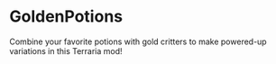 # GoldenPotions
 Combine your favorite potions with gold critters to make powered-up variations in this Terraria mod!
